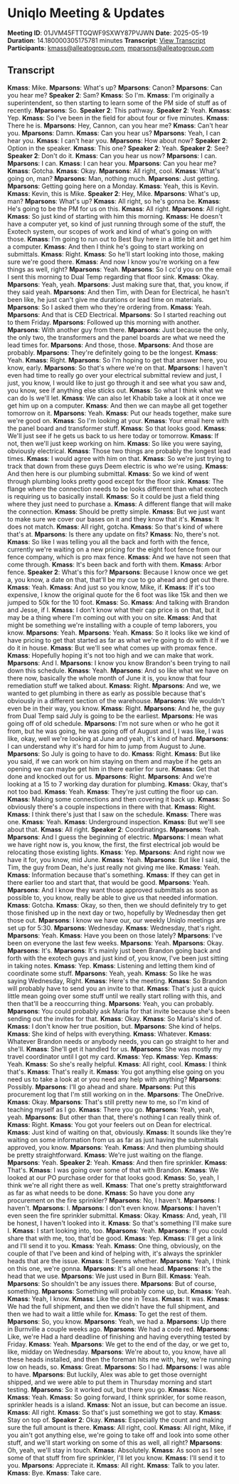 # Uniqlo Meeting & Updates
**Meeting ID**: 01JVM45FTTGQWF9SXWY87PVJWN
**Date**: 2025-05-19
**Duration**: 14.180000305175781 minutes
**Transcript**: [View Transcript](https://app.fireflies.ai/view/01JVM45FTTGQWF9SXWY87PVJWN)
**Participants**: kmass@alleatogroup.com, mparsons@alleatogroup.com

## Transcript
**Kmass**: Mike.
**Mparsons**: What's up?
**Mparsons**: Canon?
**Mparsons**: Can you hear me?
**Speaker 2**: Sam?
**Kmass**: So I'm.
**Kmass**: I'm originally a superintendent, so then starting to learn some of the PM side of stuff as of recently.
**Mparsons**: So.
**Speaker 2**: This pathway.
**Speaker 2**: Yeah.
**Kmass**: Yep.
**Kmass**: So I've been in the field for about four or five minutes.
**Kmass**: There he is.
**Mparsons**: Hey, Cannon, can you hear me?
**Kmass**: Can't hear you.
**Mparsons**: Damn.
**Kmass**: Can you hear us?
**Mparsons**: Yeah, I can hear you.
**Kmass**: I can't hear you.
**Mparsons**: How about now?
**Speaker 2**: Option in the speaker.
**Kmass**: This one?
**Speaker 2**: Yeah.
**Speaker 2**: See?
**Speaker 2**: Don't do it.
**Kmass**: Can you hear us now?
**Mparsons**: I can.
**Mparsons**: I can.
**Kmass**: I can hear you.
**Mparsons**: Can you hear me?
**Kmass**: Gotcha.
**Kmass**: Okay.
**Mparsons**: All right, cool.
**Kmass**: What's going on, man?
**Mparsons**: Man, nothing much.
**Mparsons**: Just getting.
**Mparsons**: Getting going here on a Monday.
**Kmass**: Yeah, this is Kevin.
**Kmass**: Kevin, this is Mike.
**Speaker 2**: Hey, Mike.
**Mparsons**: What's up, man?
**Mparsons**: What's up?
**Kmass**: All right, so he's gonna be.
**Kmass**: He's going to be the PM for us on this.
**Kmass**: All right.
**Mparsons**: All right.
**Kmass**: So just kind of starting with him this morning.
**Kmass**: He doesn't have a computer yet, so kind of just running through some of the stuff, the Exotech system, our scopes of work and kind of what's going on with those.
**Kmass**: I'm going to run out to Best Buy here in a little bit and get him a computer.
**Kmass**: And then I think he's going to start working on submittals.
**Kmass**: Right.
**Kmass**: So he'll start looking into those, making sure we're good there.
**Kmass**: And now I know you're working on a few things as well, right?
**Mparsons**: Yeah.
**Mparsons**: So I cc'd you on the email I sent this morning to Dual Temp regarding that floor sink.
**Kmass**: Okay.
**Mparsons**: Yeah, yeah.
**Mparsons**: Just making sure that, that, you know, if they said yeah.
**Mparsons**: And then Tim, with Dean for Electrical, he hasn't been like, he just can't give me durations or lead time on materials.
**Mparsons**: So I asked them who they're ordering from.
**Kmass**: Yeah.
**Mparsons**: And that is CED Electrical.
**Mparsons**: So I started reaching out to them Friday.
**Mparsons**: Followed up this morning with another.
**Mparsons**: With another guy from there.
**Mparsons**: Just because the only, the only two, the transformers and the panel boards are what we need the lead times for.
**Mparsons**: And those, those.
**Mparsons**: And those are probably.
**Mparsons**: They're definitely going to be the longest.
**Kmass**: Yeah.
**Kmass**: Right.
**Mparsons**: So I'm hoping to get that answer here, you know, early.
**Mparsons**: So that's where we're on that.
**Mparsons**: I haven't even had time to really go over your electrical submittal review and just, I just, you know, I would like to just go through it and see what you saw and, you know, see if anything else sticks out.
**Kmass**: So what I think what we can do Is we'll let.
**Kmass**: We can also let Khabib take a look at it once we get him up on a computer.
**Kmass**: And then we can maybe all get together tomorrow on it.
**Mparsons**: Yeah.
**Kmass**: Put our heads together, make sure we're good on.
**Kmass**: So I'm looking at your.
**Kmass**: Your email here with the panel board and transformer stuff.
**Kmass**: So that looks good.
**Kmass**: We'll just see if he gets us back to us here today or tomorrow.
**Kmass**: If not, then we'll just keep working on him.
**Kmass**: So like you were saying, obviously electrical.
**Kmass**: Those two things are probably the longest lead times.
**Kmass**: I would agree with him on that.
**Kmass**: So we're just trying to track that down from these guys Deem electric is who we're using.
**Kmass**: And then here is our plumbing submittal.
**Kmass**: So we kind of went through plumbing looks pretty good except for the floor sink.
**Kmass**: The flange where the connection needs to be looks different than what exotech is requiring us to basically install.
**Kmass**: So it could be just a field thing where they just need to purchase a.
**Kmass**: A different flange that will make the connection.
**Kmass**: Should be pretty simple.
**Kmass**: But we just want to make sure we cover our bases on it and they know that it's.
**Kmass**: It does not match.
**Kmass**: All right, gotcha.
**Kmass**: So that's kind of where that's at.
**Mparsons**: Is there any update on fits?
**Kmass**: No, there's not.
**Kmass**: So like I was telling you all the back and forth with the fence, currently we're waiting on a new pricing for the eight foot fence from our fence company, which is pro max fence.
**Kmass**: And we have not seen that come through.
**Kmass**: It's been back and forth with them.
**Kmass**: Arbor fence.
**Speaker 2**: What's this for?
**Mparsons**: Because I know once we get a, you know, a date on that, that'll be my cue to go ahead and get out there.
**Kmass**: Yeah.
**Kmass**: And just so you know, Mike, if.
**Kmass**: If it's too expensive, I know the original quote for the 6 foot was like 15k and then we jumped to 50k for the 10 foot.
**Kmass**: So.
**Kmass**: And talking with Brandon and Jesse, if I.
**Kmass**: I don't know what their cap price is on that, but it may be a thing where I'm coming out with you on site.
**Kmass**: And that might be something we're installing with a couple of temp laborers, you know.
**Mparsons**: Yeah.
**Mparsons**: Yeah.
**Kmass**: So it looks like we kind of have pricing to get that started as far as what we're going to do with it if we do it in house.
**Kmass**: But we'll see what comes up with promax fence.
**Kmass**: Hopefully hoping it's not too high and we can make that work.
**Mparsons**: And I.
**Mparsons**: I know you know Brandon's been trying to nail down this schedule.
**Kmass**: Yeah.
**Mparsons**: And so like what we have on there now, basically the whole month of June it is, you know that four remediation stuff we talked about.
**Kmass**: Right.
**Mparsons**: And we, we wanted to get plumbing in there as early as possible because that's obviously in a different section of the warehouse.
**Mparsons**: We wouldn't even be in their way, you know.
**Kmass**: Right.
**Mparsons**: And he, the guy from Dual Temp said July is going to be the earliest.
**Mparsons**: He was going off of old schedule.
**Mparsons**: I'm not sure when or who he got it from, but he was going, he was going off of August and I, I was like, I was like, okay, well we're looking at June and yeah, it's kind of hard.
**Mparsons**: I can understand why it's hard for him to jump from August to June.
**Mparsons**: So July is going to have to do.
**Kmass**: Right.
**Kmass**: But like you said, if we can work on him staying on them and maybe if he gets an opening we can maybe get him in there earlier for sure.
**Kmass**: Get that done and knocked out for us.
**Mparsons**: Right.
**Mparsons**: And we're looking at a 15 to 7 working day duration for plumbing.
**Kmass**: Okay, that's not too bad.
**Kmass**: Yeah.
**Kmass**: They're just cutting the floor up can.
**Kmass**: Making some connections and then covering it back up.
**Kmass**: So obviously there's a couple inspections in there with that.
**Kmass**: Right.
**Kmass**: I think there's just that I saw on the schedule.
**Kmass**: There was one.
**Kmass**: Yeah.
**Kmass**: Underground inspection.
**Kmass**: But we'll see about that.
**Kmass**: All right.
**Speaker 2**: Coordinatings.
**Mparsons**: Yeah.
**Mparsons**: And I guess the beginning of electric.
**Mparsons**: I mean what we have right now is, you know, the first, the first electrical job would be relocating those existing lights.
**Kmass**: Yep.
**Mparsons**: And right now we have it for, you know, mid June.
**Kmass**: Yeah.
**Mparsons**: But like I said, the Tim, the guy from Dean, he's just really not giving me like.
**Kmass**: Yeah.
**Kmass**: Information because that's something.
**Kmass**: If they can get in there earlier too and start that, that would be good.
**Mparsons**: Yeah.
**Mparsons**: And I know they want those approved submittals as soon as possible to, you know, really be able to give us that needed information.
**Kmass**: Gotcha.
**Kmass**: Okay, so then, then we should definitely try to get those finished up in the next day or two, hopefully by Wednesday then get those out.
**Mparsons**: I know we have our, our weekly Uniqlo meetings are set up for 5:30.
**Mparsons**: Wednesday.
**Kmass**: Wednesday, that's right.
**Mparsons**: Yeah.
**Kmass**: Have you been on those lately?
**Mparsons**: I've been on everyone the last few weeks.
**Mparsons**: Yeah.
**Mparsons**: Okay.
**Mparsons**: It's.
**Mparsons**: It's mainly just been Brandon going back and forth with the exotech guys and just kind of, you know, I've been just sitting in taking notes.
**Kmass**: Yep.
**Kmass**: Listening and letting them kind of coordinate some stuff.
**Mparsons**: Yeah, yeah.
**Kmass**: So like he was saying Wednesday, Right.
**Kmass**: Here's the meeting.
**Kmass**: So Brandon will probably have to send you an invite to that.
**Kmass**: That's just a quick little mean going over some stuff until we really start rolling with this, and then that'll be a reoccurring thing.
**Mparsons**: Yeah, you can probably.
**Mparsons**: You could probably ask Maria for that invite because she's been sending out the invites for that.
**Kmass**: Okay.
**Kmass**: So Maria's kind of.
**Kmass**: I don't know her true position, but.
**Mparsons**: She kind of helps.
**Kmass**: She kind of helps with everything.
**Kmass**: Whatever.
**Kmass**: Whatever Brandon needs or anybody needs, you can go straight to her and she'll.
**Kmass**: She'll get it handled for us.
**Mparsons**: She was mostly my travel coordinator until I got my card.
**Kmass**: Yep.
**Kmass**: Yep.
**Kmass**: Yeah.
**Kmass**: So she's really helpful.
**Kmass**: All right, cool.
**Kmass**: I think that's.
**Kmass**: That's really it.
**Kmass**: You got anything else going on you need us to take a look at or you need any help with anything?
**Mparsons**: Possibly.
**Mparsons**: I'll go ahead and share.
**Mparsons**: Put this procurement log that I'm still working on in the.
**Mparsons**: The OneDrive.
**Kmass**: Okay.
**Mparsons**: That's still pretty new to me, so I'm kind of teaching myself as I go.
**Kmass**: There you go.
**Mparsons**: Yeah, yeah, yeah.
**Mparsons**: But other than that, there's nothing I can really think of.
**Kmass**: Right.
**Kmass**: You got your feelers out on Dean for electrical.
**Kmass**: Just kind of waiting on that, obviously.
**Kmass**: It sounds like they're waiting on some information from us as far as just having the submittals approved, you know.
**Mparsons**: Yeah.
**Kmass**: And then plumbing should be pretty straightforward.
**Kmass**: We're just waiting on the flange.
**Mparsons**: Yeah.
**Speaker 2**: Yeah.
**Kmass**: And then fire sprinkler.
**Kmass**: That's.
**Kmass**: I was going over some of that with Brandon.
**Kmass**: We looked at our PO purchase order for that looks good.
**Kmass**: So, yeah, I think we're all right there as well.
**Kmass**: That one's pretty straightforward as far as what needs to be done.
**Kmass**: So have you done any procurement on the fire sprinkler?
**Mparsons**: No, I haven't.
**Mparsons**: I haven't.
**Mparsons**: I.
**Mparsons**: I don't even know.
**Mparsons**: I haven't even seen the fire sprinkler submittal.
**Kmass**: Okay.
**Kmass**: And, yeah, I'll be honest, I haven't looked into it.
**Kmass**: So that's something I'll make sure I.
**Kmass**: I start looking into, too.
**Mparsons**: Yeah.
**Mparsons**: If you could share that with me, too, that'd be good.
**Kmass**: Yep.
**Kmass**: I'll get a link and I'll send it to you.
**Kmass**: Yeah.
**Kmass**: One thing, obviously, on the couple of that I've been and kind of helping with, it's always the sprinkler heads that are the issue.
**Kmass**: It Seems whether.
**Mparsons**: Yeah, I think on this one, we're gonna.
**Mparsons**: It's all one head.
**Mparsons**: It's the head that we use.
**Mparsons**: We just used in Burn Bill.
**Kmass**: Yeah.
**Mparsons**: So shouldn't be any issues there.
**Mparsons**: But of course, something.
**Mparsons**: Something will probably come up, but.
**Kmass**: Yeah.
**Kmass**: Yeah, I know.
**Kmass**: Like the one in Texas.
**Kmass**: It was.
**Kmass**: We had the full shipment, and then we didn't have the full shipment, and then we had to wait a little while for.
**Kmass**: To get the rest of them.
**Mparsons**: So, you know.
**Mparsons**: Yeah, we had a.
**Mparsons**: Up there in Burnville a couple weeks ago.
**Mparsons**: We had a code red.
**Mparsons**: Like, we're Had a hard deadline of finishing and having everything tested by Friday.
**Kmass**: Yeah.
**Mparsons**: We get to the end of the day, or we get to, like, midday on Wednesday.
**Mparsons**: We're about to, you know, have all these heads installed, and then the foreman hits me with, hey, we're running low on heads, so.
**Kmass**: Great.
**Mparsons**: So I had.
**Mparsons**: I was able to have.
**Mparsons**: But luckily, Alex was able to get those overnight shipped, and we were able to put them in Thursday morning and start testing.
**Mparsons**: So it worked out, but there you go.
**Kmass**: Nice.
**Kmass**: Yeah.
**Kmass**: So going forward, I think sprinkler, for some reason, sprinkler heads is a island.
**Kmass**: Not an issue, but can become an issue.
**Kmass**: All right.
**Kmass**: So that's just something we got to stay.
**Kmass**: Stay on top of.
**Speaker 2**: Okay.
**Kmass**: Especially the count and making sure the full amount is there.
**Kmass**: All right, cool.
**Kmass**: All right, Mike, if you ain't got anything else, we're going to take off and look into some other stuff, and we'll start working on some of this as well, all right?
**Mparsons**: Oh, yeah, we'll stay in touch.
**Kmass**: Absolutely.
**Kmass**: As soon as I see some of that stuff from fire sprinkler, I'll let you know.
**Kmass**: I'll send it to you.
**Mparsons**: Appreciate it.
**Kmass**: All right.
**Kmass**: Talk to you later.
**Kmass**: Bye.
**Kmass**: Take care.